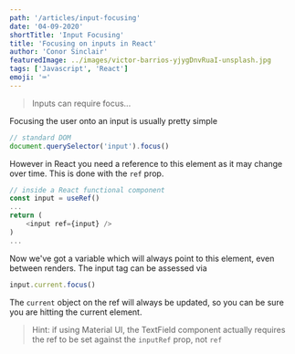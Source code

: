 ```yaml
---
path: '/articles/input-focusing'
date: '04-09-2020'
shortTitle: 'Input Focusing'
title: 'Focusing on inputs in React'
author: 'Conor Sinclair'
featuredImage: ../images/victor-barrios-yjygDnvRuaI-unsplash.jpg
tags: ['Javascript', 'React']
emoji: '⌨'
---
```


> Inputs can require focus...

Focusing the user onto an input is usually pretty simple

```javascript
// standard DOM
document.querySelector('input').focus()
```

However in React you need a reference to this element as it may change over time. This is done with the `ref` prop.

```javascript
// inside a React functional component
const input = useRef()
...
return (
    <input ref={input} />
)
...
```

Now we've got a variable which will always point to this element, even between renders. The input tag can be assessed via

```javascript
input.current.focus()
```

The `current` object on the ref will always be updated, so you can be sure you are hitting the current element.

> Hint: if using Material UI, the TextField component actually requires the ref to be set against the `inputRef` prop, not `ref`
